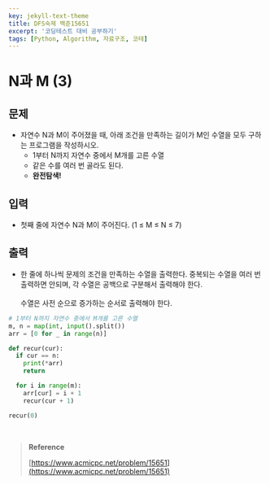 ```yaml
---
key: jekyll-text-theme
title: DFS숙제 백준15651
excerpt: '코딩테스트 대비 공부하기'
tags: [Python, Algorithm, 자료구조, 코테]
---
```


# N과 M (3)

## 문제

- 자연수 N과 M이 주어졌을 때, 아래 조건을 만족하는 길이가 M인 수열을 모두 구하는 프로그램을 작성하시오.
  - 1부터 N까지 자연수 중에서 M개를 고른 수열
  - 같은 수를 여러 번 골라도 된다. 
  - **완전탐색!**

## 입력

- 첫째 줄에 자연수 N과 M이 주어진다. (1 ≤ M ≤ N ≤ 7)

## 출력

- 한 줄에 하나씩 문제의 조건을 만족하는 수열을 출력한다. 중복되는 수열을 여러 번 출력하면 안되며, 각 수열은 공백으로 구분해서 출력해야 한다.<br/><br/>수열은 사전 순으로 증가하는 순서로 출력해야 한다.

```python
# 1부터 N까지 자연수 중에서 M개를 고른 수열
m, n = map(int, input().split())
arr = [0 for _ in range(n)]

def recur(cur):
  if cur == n:
    print(*arr)
    return

  for i in range(m):
    arr[cur] = i + 1
    recur(cur + 1)

recur(0)
```

<br/>

> **Reference** 
>
> [https://www.acmicpc.net/problem/15651](https://www.acmicpc.net/problem/15651)

